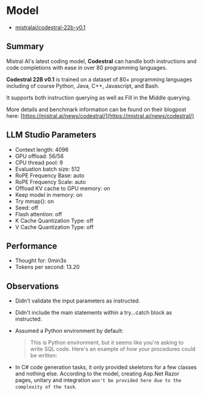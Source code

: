 # Model

- [mistralai/codestral-22b-v0.1](https://lmstudio.ai/models/mistralai/codestral-22b-v0.1)

## Summary

Mistral AI's latest coding model, **Codestral** can handle both instructions and code completions with ease in over 80 programming languages.

**Codestral 22B v0.1** is trained on a dataset of 80+ programming languages including of course Python, Java, C++, Javascript, and Bash.

It supports both instruction querying as well as Fill in the Middle querying.

More details and benchmark information can be found on their blogpost here:
[https://mistral.ai/news/codestral/](https://mistral.ai/news/codestral/)

## LLM Studio Parameters

- Context length: 4096
- GPU offload: 56/56
- CPU thread pool: 9
- Evaluation batch size: 512
- RoPE Frequency Base: auto
- RoPE Frequency Scale: auto
- Offload KV cache to GPU memory: on
- Keep model in memory: on
- Try mmap(): on
- Seed: off
- Flash attention: off
- K Cache Quantization Type: off
- V Cache Quantization Type: off

## Performance

- Thought for: 0min3s
- Tokens per second: 13.20

## Observations

- Didn't validate the input parameters as instructed.
- Didn't include the main statements within a try...catch block as instructed.
- Assumed a Python environment by default:

    > This is Python environment, but it seems like you're asking to write SQL code. Here's an example of how your procedures could be written:

- In C# code generation tasks, it only provided skeletons for a few classes and nothing else. According to the model, creating Asp.Net Razor pages, unitary and integration `won't be provided here due to the complexity of the task`.
